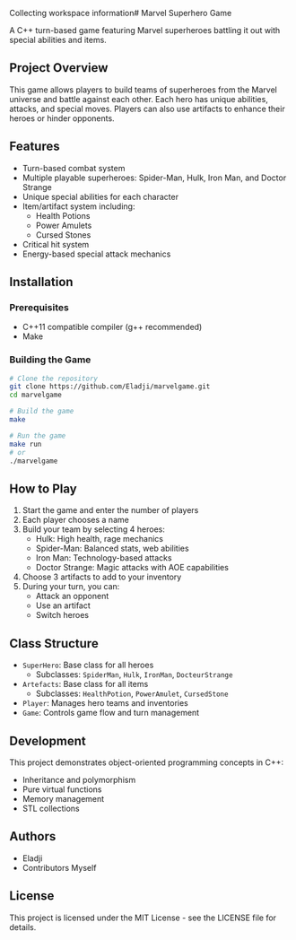 Collecting workspace information# Marvel Superhero Game

A C++ turn-based game featuring Marvel superheroes battling it out with special abilities and items.

## Project Overview

This game allows players to build teams of superheroes from the Marvel universe and battle against each other. Each hero has unique abilities, attacks, and special moves. Players can also use artifacts to enhance their heroes or hinder opponents.

## Features

- Turn-based combat system
- Multiple playable superheroes: Spider-Man, Hulk, Iron Man, and Doctor Strange
- Unique special abilities for each character
- Item/artifact system including:
  - Health Potions
  - Power Amulets
  - Cursed Stones
- Critical hit system
- Energy-based special attack mechanics

## Installation

### Prerequisites
- C++11 compatible compiler (g++ recommended)
- Make

### Building the Game
```bash
# Clone the repository
git clone https://github.com/Eladji/marvelgame.git
cd marvelgame

# Build the game
make

# Run the game
make run
# or
./marvelgame
```

## How to Play

1. Start the game and enter the number of players
2. Each player chooses a name
3. Build your team by selecting 4 heroes:
   - Hulk: High health, rage mechanics
   - Spider-Man: Balanced stats, web abilities
   - Iron Man: Technology-based attacks
   - Doctor Strange: Magic attacks with AOE capabilities
4. Choose 3 artifacts to add to your inventory
5. During your turn, you can:
   - Attack an opponent
   - Use an artifact
   - Switch heroes

## Class Structure

- `SuperHero`: Base class for all heroes
  - Subclasses: `SpiderMan`, `Hulk`, `IronMan`, `DocteurStrange`
- `Artefacts`: Base class for all items
  - Subclasses: `HealthPotion`, `PowerAmulet`, `CursedStone`
- `Player`: Manages hero teams and inventories
- `Game`: Controls game flow and turn management

## Development

This project demonstrates object-oriented programming concepts in C++:
- Inheritance and polymorphism
- Pure virtual functions
- Memory management
- STL collections

## Authors

- Eladji
- Contributors Myself

## License

This project is licensed under the MIT License - see the LICENSE file for details.